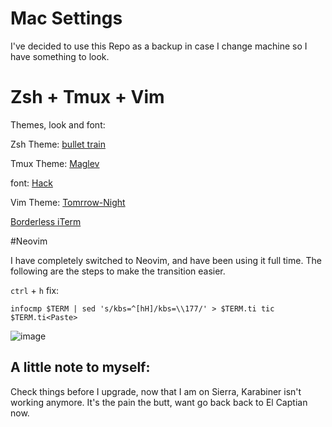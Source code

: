 # Mac Settings

I've decided to use this Repo as a backup in case I change machine so I have something to look.

# Zsh + Tmux + Vim

Themes, look and font:

Zsh Theme: [bullet train](https://github.com/caiogondim/bullet-train-oh-my-zsh-theme)

Tmux Theme: [Maglev](https://github.com/caiogondim/maglev)

font: [Hack](http://sourcefoundry.org/hack/)

Vim Theme: [Tomrrow-Night](https://github.com/chriskempson/tomorrow-theme)

<a href="https://github.com/jaredculp/iterm2-borderless-padding">Borderless iTerm</a>

#Neovim

I have completely switched to Neovim, and have been using it full time. The following are the steps to make the transition easier.

`ctrl` + `h` fix:

`infocmp $TERM | sed 's/kbs=^[hH]/kbs=\\177/' > $TERM.ti
tic $TERM.ti<Paste>`

![image](https://github.com/yifanchen/dotfiles/blob/master/vim.jpg "my zsh + tmux + vim")

## A little note to myself:

Check things before I upgrade, now that I am on Sierra, Karabiner isn't working anymore. It's the pain the butt, want go back back to El Captian now.

